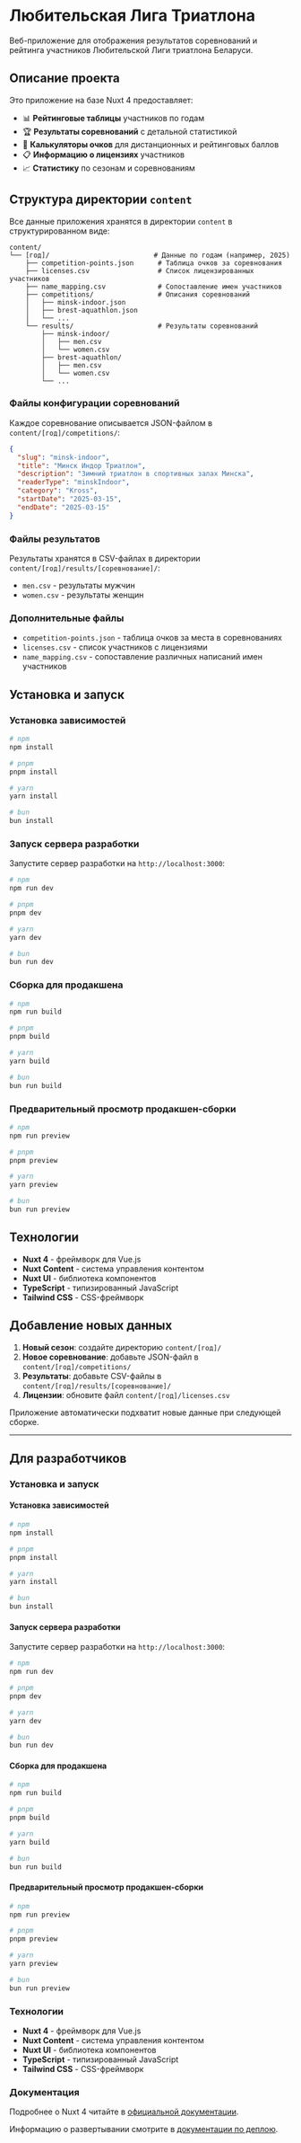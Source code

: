 # Любительская Лига Триатлона

Веб-приложение для отображения результатов соревнований и рейтинга участников Любительской Лиги триатлона Беларуси.

## Описание проекта

Это приложение на базе Nuxt 4 предоставляет:

- 📊 **Рейтинговые таблицы** участников по годам
- 🏆 **Результаты соревнований** с детальной статистикой
- 🧮 **Калькуляторы очков** для дистанционных и рейтинговых баллов
- 📋 **Информацию о лицензиях** участников
- 📈 **Статистику** по сезонам и соревнованиям

## Структура директории `content`

Все данные приложения хранятся в директории `content` в структурированном виде:

```
content/
└── [год]/                          # Данные по годам (например, 2025)
    ├── competition-points.json      # Таблица очков за соревнования
    ├── licenses.csv                 # Список лицензированных участников
    ├── name_mapping.csv             # Сопоставление имен участников
    ├── competitions/                # Описания соревнований
    │   ├── minsk-indoor.json
    │   ├── brest-aquathlon.json
    │   └── ...
    └── results/                     # Результаты соревнований
        ├── minsk-indoor/
        │   ├── men.csv
        │   └── women.csv
        ├── brest-aquathlon/
        │   ├── men.csv
        │   └── women.csv
        └── ...
```

### Файлы конфигурации соревнований

Каждое соревнование описывается JSON-файлом в `content/[год]/competitions/`:

```json
{
  "slug": "minsk-indoor",
  "title": "Минск Индор Триатлон",
  "description": "Зимний триатлон в спортивных залах Минска",
  "readerType": "minskIndoor",
  "category": "Kross",
  "startDate": "2025-03-15",
  "endDate": "2025-03-15"
}
```

### Файлы результатов

Результаты хранятся в CSV-файлах в директории `content/[год]/results/[соревнование]/`:
- `men.csv` - результаты мужчин
- `women.csv` - результаты женщин

### Дополнительные файлы

- `competition-points.json` - таблица очков за места в соревнованиях
- `licenses.csv` - список участников с лицензиями
- `name_mapping.csv` - сопоставление различных написаний имен участников

## Установка и запуск

### Установка зависимостей

```bash
# npm
npm install

# pnpm
pnpm install

# yarn
yarn install

# bun
bun install
```

### Запуск сервера разработки

Запустите сервер разработки на `http://localhost:3000`:

```bash
# npm
npm run dev

# pnpm
pnpm dev

# yarn
yarn dev

# bun
bun run dev
```

### Сборка для продакшена

```bash
# npm
npm run build

# pnpm
pnpm build

# yarn
yarn build

# bun
bun run build
```

### Предварительный просмотр продакшен-сборки

```bash
# npm
npm run preview

# pnpm
pnpm preview

# yarn
yarn preview

# bun
bun run preview
```

## Технологии

- **Nuxt 4** - фреймворк для Vue.js
- **Nuxt Content** - система управления контентом
- **Nuxt UI** - библиотека компонентов
- **TypeScript** - типизированный JavaScript
- **Tailwind CSS** - CSS-фреймворк

## Добавление новых данных

1. **Новый сезон**: создайте директорию `content/[год]/`
2. **Новое соревнование**: добавьте JSON-файл в `content/[год]/competitions/`
3. **Результаты**: добавьте CSV-файлы в `content/[год]/results/[соревнование]/`
4. **Лицензии**: обновите файл `content/[год]/licenses.csv`

Приложение автоматически подхватит новые данные при следующей сборке.

---

## Для разработчиков

### Установка и запуск

#### Установка зависимостей

```bash
# npm
npm install

# pnpm
pnpm install

# yarn
yarn install

# bun
bun install
```

#### Запуск сервера разработки

Запустите сервер разработки на `http://localhost:3000`:

```bash
# npm
npm run dev

# pnpm
pnpm dev

# yarn
yarn dev

# bun
bun run dev
```

#### Сборка для продакшена

```bash
# npm
npm run build

# pnpm
pnpm build

# yarn
yarn build

# bun
bun run build
```

#### Предварительный просмотр продакшен-сборки

```bash
# npm
npm run preview

# pnpm
pnpm preview

# yarn
yarn preview

# bun
bun run preview
```

### Технологии

- **Nuxt 4** - фреймворк для Vue.js
- **Nuxt Content** - система управления контентом
- **Nuxt UI** - библиотека компонентов
- **TypeScript** - типизированный JavaScript
- **Tailwind CSS** - CSS-фреймворк

### Документация

Подробнее о Nuxt 4 читайте в [официальной документации](https://nuxt.com/docs/getting-started/introduction).

Информацию о развертывании смотрите в [документации по деплою](https://nuxt.com/docs/getting-started/deployment).
